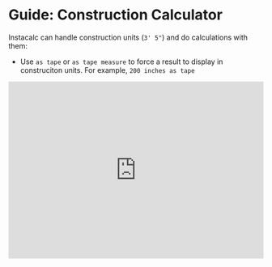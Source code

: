 # Guide: Construction Calculator

Instacalc can handle construction units (`3' 5"`) and do calculations with them:

* Use `as tape` or `as tape measure` to force a result to display in construciton units. For example, `200 inches as tape`

<iframe src="https://instacalc.com/57628/embed" width="100%" height="350" frameborder="0"></iframe>